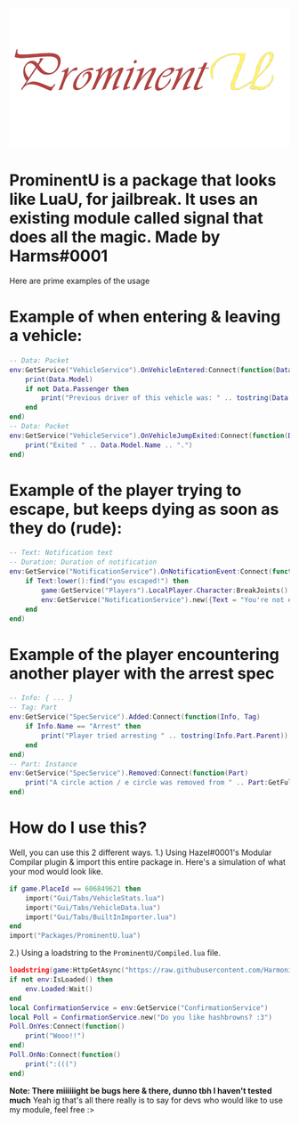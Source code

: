 ![ProminentU!](Resources/LogoHorizontal.png)
# ProminentU is a package that looks like LuaU, for jailbreak. It uses an existing module called signal that does all the magic. Made by Harms#0001
Here are prime examples of the usage
# Example of when entering & leaving a vehicle:
```lua
-- Data: Packet
env:GetService("VehicleService").OnVehicleEntered:Connect(function(Data)
    print(Data.Model)
    if not Data.Passenger then
        print("Previous driver of this vehicle was: " .. tostring(Data.LastDriver))
    end
end)
-- Data: Packet
env:GetService("VehicleService").OnVehicleJumpExited:Connect(function(Data)
    print("Exited " .. Data.Model.Name .. ".")
end)
```
# Example of the player trying to escape, but keeps dying as soon as they do (rude):
```lua
-- Text: Notification text
-- Duration: Duration of notification
env:GetService("NotificationService").OnNotificationEvent:Connect(function(Text, Duration)
    if Text:lower():find("you escaped!") then
        game:GetService("Players").LocalPlayer.Character:BreakJoints()
        env:GetService("NotificationService").new({Text = "You're not escaping today!!", Duration = 2})
    end
end)
```
# Example of the player encountering another player with the arrest spec
```lua
-- Info: { ... }
-- Tag: Part
env:GetService("SpecService").Added:Connect(function(Info, Tag)
    if Info.Name == "Arrest" then
        print("Player tried arresting " .. tostring(Info.Part.Parent))
    end
end)
-- Part: Instance
env:GetService("SpecService").Removed:Connect(function(Part)
    print("A circle action / e circle was removed from " .. Part:GetFullName())
end)
```

# How do I use this?
Well, you can use this 2 different ways.
1.) Using HazeI#0001's Modular Compilar plugin & import this entire package in. Here's a simulation of what your mod would look like.
```lua
if game.PlaceId == 606849621 then
    import("Gui/Tabs/VehicleStats.lua")
    import("Gui/Tabs/VehicleData.lua")
    import("Gui/Tabs/BuiltInImporter.lua")
end
import("Packages/ProminentU.lua")
```
2.) Using a loadstring to the `ProminentU/Compiled.lua` file.
```lua
loadstring(game:HttpGetAsync("https://raw.githubusercontent.com/HarmonicDust/ProminentU/master/Compiled.lua"))() -- No, you don't have to assign a variable to it.
if not env:IsLoaded() then
    env.Loaded:Wait()
end
local ConfirmationService = env:GetService("ConfirmationService")
local Poll = ConfirmationService.new("Do you like hashbrowns? :3")
Poll.OnYes:Connect(function()
    print("Wooo!!")
end)
Poll.OnNo:Connect(function()
    print(":(((")
end)
```
**Note: There miiiiiight be bugs here & there, dunno tbh I haven't tested much**
Yeah ig that's all there really is to say for devs who would like to use my module, feel free :>